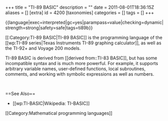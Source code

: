 +++
title = "TI-89 BASIC"
description = ""
date = 2011-08-01T18:36:15Z
aliases = []
[extra]
id = 4200
[taxonomies]
categories = []
tags = []
+++

{{language|exec=interpreted|gc=yes|parampass=value|checking=dynamic|strength=strong|safety=safe|tags=ti89b}}

[[:Category:TI-89 BASIC|TI-89 BASIC]] is the programming language of the [[wp:TI-89 series|Texas Instruments TI-89 graphing calculator]], as well as the TI-92+ and Voyage 200 models<!-- got this last info from http://everything2.com/title/TI+Basic; please revise with better list -->.

TI-89 BASIC is derived from [[derived from::TI-83 BASIC]], but has some incompatible syntax and is much more powerful. For example, it supports arbitrary variable names, user-defined functions, local subroutines, comments, and working with symbolic expressions as well as numbers.

<br clear=all><!-- prevent language sidebar from spilling into columnar member list -->

==See Also==
* [[wp:TI-BASIC|Wikipedia: TI-BASIC]]

[[Category:Mathematical programming languages]]
